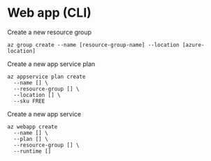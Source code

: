 # Web app (CLI)

Create a new resource group

```
az group create --name [resource-group-name] --location [azure-location]
```

Create a new app service plan

```
az appservice plan create 
  --name [] \
  --resource-group [] \
  --location [] \
  --sku FREE
```

Create a new app service

```
az webapp create 
  --name [] \
  --plan [] \
  --resource-group [] \
  --runtime []
```
